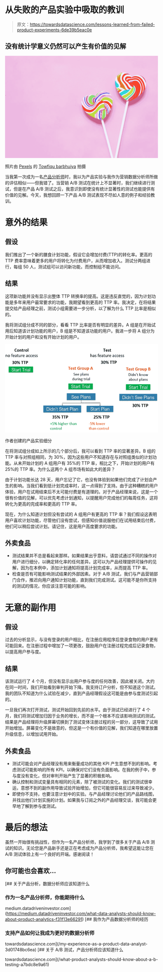 # 从失败的产品实验中吸取的教训

> 原文：<https://towardsdatascience.com/lessons-learned-from-failed-product-experiments-6de39b5eac0e>

## 没有统计学意义仍然可以产生有价值的见解

![](img/f4ffba30124e46cedf5a845187d9e8ae.png)

照片由 [Pexels](https://www.pexels.com/photo/colorful-heart-lollipops-9852065/?utm_content=attributionCopyText&utm_medium=referral&utm_source=pexels) 的 [Towfiqu barbhuiya](https://www.pexels.com/@towfiqu-barbhuiya-3440682?utm_content=attributionCopyText&utm_medium=referral&utm_source=pexels) 拍摄

当我第一次成为一名[产品分析师](/my-experience-as-a-product-data-analyst-3d01748bc6ea)时，我以为产品实验与我作为营销数据分析师所做的评估相似——但我错了。当营销 A/B 测试在统计上不显著时，我们继续进行测试，但是在产品 A/B 测试之后，我意识到即使没有统计显著性的测试也能提供有价值的见解。今天，我想回顾一下产品 A/B 测试表现不尽如人意的例子和经验教训。

# 意外的结果

## 假设

我们推出了一个新的膳食计划功能，假设它会增加付费(TTP)的转化率。更高的 TTP 费率意味着更多的用户将转化为付费用户，从而增加收入。测试分两组进行，每组 50 人，测试组可以访问新功能，而控制组不能访问。

## 结果

这项新功能并没有显示出整体 TTP 转换率的提高。这是违反直觉的，因为计划功能是多年来用户最常要求的功能，我期望看到更高的 TTP 率。我决定，在将结果提交给产品经理之前，测试小组需要进一步分析，以了解为什么 TTP 比率是相似的。

我将测试组分成不同的部分，看看 TTP 比率是否有明显的差异。A 组是在开始试用后知道该计划功能的用户，B 组是不知道该功能的用户。我进一步将 A 组分为开始计划的用户和没有开始计划的用户。

![](img/dbd064775f49e03f430f03ec7f3c41fa.png)

作者创建的产品实验细分

在将测试组分成如上所示的几个部分后，我可以看到 TTP 率的显著差异。B 组的 TTP 率与对照组相同，为 30%，因为这些用户不知道存在与对照组类似的计划功能。从未开始计划的 A 组用户有 35%的 TTP 率，相比之下，开始计划的用户有 25%的 TTP 率。为什么这两个 A 组市场有如此大的差异？

由于计划功能长达 28 天，用户忘记了它，也没有体验到如果他们完成了计划会产生的影响。当我们看到低计划完成率时，这一点得到了支持。由于这种糟糕的用户体验，用户在试用结束后不太可能付费是有道理的。对于产品经理来说，这是一个很有价值的见解，可以优先考虑计划通知，以提醒用户完成他们的每周任务，这将转化为更高的完成率和更高的 TTP 率。

现在，为什么知道计划但没有尝试的 A 组用户有更高的 TTP 率？我们假设这表明用户喜欢计划功能，尽管他们没有尝试，但感知价值说服他们在试用结束后付费，他们可以稍后尝试计划。请记住，这是用户高度要求的功能。

## 外卖食品

*   测试结果并不总是看起来那样。如果结果出乎意料，请尝试通过不同的操作对用户进行细分，以确定转化率的任何差异。这可以为产品经理提供可操作的见解，因为在本例中，添加计划通知将提高计划完成率，从而提高 TTP 率。
*   检查是否有可能影响测试结果的外部因素。对于 A/B 测试，我们与产品营销部门合作，推迟向用户通知计划功能，直到我们完成测试。这可能不是你所支持的测试的情况，你应该注意可能的影响。

# 无意的副作用

## 假设

过去的分析显示，与没有登录的用户相比，在注册应用程序后登录食物的用户更有可能回来。在注册过程中增加了一项更改，鼓励用户在注册过程完成后记录食物，以提高用户参与度。

## 结果

该测试运行了 4 个月，但没有显示出用户参与度的任何改善，因此被关闭。大约在同一时间，我们开始看到审判开始下降。我支持订户分析，但不知道这个测试。我的团队不知道为什么试验在减少，直到产品经理假设这可能是由参与度测试引起的。

一旦我们再次打开测试，测试开始回到先前的水平。由于测试已经进行了 4 个月，我们将测试增加归因于业务的增长，而不是一个根本不应该影响测试的测试。结果是产品经理将升级屏幕切换到了测试变体注册过程的另一部分，这导致了试用开始增加。屏幕变化不是故意的，但这是一个有价值的见解，我们知道在哪里放置升级信息，以增加试用开始。

## 外卖食品

*   测试可能会对产品经理没有用来衡量成功的其他 KPI 产生意想不到的影响。考虑测试可能影响的所有 KPI，以确保对它们没有负面影响。在我的例子中，参与度没有变化，但对审判开始产生了显著的积极影响。
*   确认控制和测试变量具有相同的元素，除了被测试的变化。我们的测试很幸运，意想不到的副作用导致试验开始增加，但它可能很容易反过来导致减少。
*   即使你不支持，也要注意计划中的实验。与产品经理讨论他们的产品路线图，并找出他们计划实施的计划。如果我与订阅之外的产品经理交谈，我可能会更早地了解到参与度测试。

# 最后的想法

虽然一开始很有挑战性，但作为一名产品分析师，我学到了很多关于产品 A/B 测试的知识。无论您是产品新手还是正在考虑成为产品分析师，我希望这能让您在 A/B 测试体验上有一个良好的开端。感谢阅读！

## 你可能也会喜欢…

[](https://medium.datadriveninvestor.com/what-data-analysts-should-know-about-product-analytics-f31f13e66291) [## 关于产品分析，数据分析师应该知道什么

### 作为一名产品分析师，你能期待什么

medium.datadriveninvestor.com](https://medium.datadriveninvestor.com/what-data-analysts-should-know-about-product-analytics-f31f13e66291) [](/my-experience-as-a-product-data-analyst-3d01748bc6ea) [## 我作为产品数据分析师的经历

### 支持产品如何让我成为更好的数据分析师

towardsdatascience.com](/my-experience-as-a-product-data-analyst-3d01748bc6ea) [](/what-product-analysts-should-know-about-a-b-testing-a7bdc8e9a61) [## 关于 A/B 测试，产品分析师应该知道什么

towardsdatascience.com](/what-product-analysts-should-know-about-a-b-testing-a7bdc8e9a61)